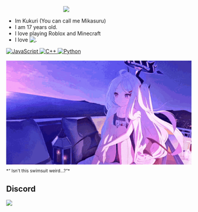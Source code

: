 <div>
<img src="https://static.wikia.nocookie.net/blue-archive/images/c/c7/Hina_Swimsuit_Portrait.png/revision/latest?cb=20220420072715" width="350" align="right" />
<br/>
  
- Im Kukuri (You can call me Mikasuru)<br/>
- I am 17 years old.<br/>
- I love playing Roblox and Minecraft<br/>
- I love <img src="https://i.imgur.com/Xjb867j.png" alt="." width="16" height="16"/>
<div align="left">
    <a href="https://www.javascript.com/">
      <img alt="JavaScript" src="https://img.shields.io/badge/JavaScript-F7DF1E?style=for-the-badge&logo=javascript&logoColor=black" />
    </a>
    <a href="https://isocpp.org/">
      <img alt="C++" src="https://img.shields.io/badge/C++-00599C?style=for-the-badge&logo=c%2B%2B&logoColor=white" />
    </a>
    <a href="https://www.python.org/">
      <img alt="Python" src="https://img.shields.io/badge/Python-3776AB?style=for-the-badge&logo=python&logoColor=white" />
    </a>
</div>

<br/>

<div align="left">
  <img src="images/hina.gif" width="500" /><br/>
  <sub>*“	Isn't this swimsuit weird...?”*</sub>
</div>
</div>

## Discord
<a href="https://discord.com/users/591837095954350092"><img src="https://lanyard.cnrad.dev/api/591837095954350092?showDisplayName=true" /></a>
